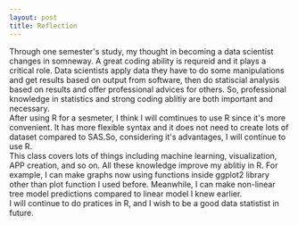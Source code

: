 ```yaml
---
layout: post
title: Reflection
---
```



Through one semester's study, my thought in becoming a data scientist changes in somneway. A great coding ability is requreid and it plays a critical role.   Data scientists apply data they have to do some manipulations and get results based on output from software, then do statiscial analysis based on results and offer professional advices for others. So, professional knowledge in statistics and strong coding ablitiy are both important and necessary.  
After using R for a sesmeter, I think I will comtinues to use R since it's more convenient. It has more flexible syntax and it does not need to create lots of dataset compared to SAS.So, considering it's advantages, I will continue to use R.     
This class covers lots of things including machine learning, visualization, APP creation, and so on. All these knowledge improve my ablitiy in R.  For example, I can make graphs now using functions inside ggplot2 library other than plot function I used before. Meanwhile, I can make non-linear tree model predictions compared to linear model I knew earlier.        
I will continue to do pratices in R, and I wish to be a good data statistist in future.

